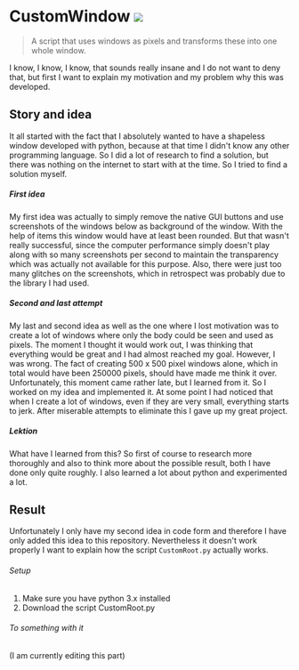 # CustomWindow ![](https://img.shields.io/badge/build-miserably--failed-red.svg)
> A script that uses windows as pixels and transforms these into one whole window.

I know, I know, I know, that sounds really insane and I do not want to deny that, but first I want to explain my motivation and my problem why this was developed.


## Story and idea
It all started with the fact that I absolutely wanted to have a shapeless window developed with python, because at that time I didn't know any other programming language. So I did a lot of research to find a solution, but there was nothing on the internet to start with at the time. So I tried to find a solution myself.

##### First idea
My first idea was actually to simply remove the native GUI buttons and use screenshots of the windows below as background of the window. With the help of items this window would have at least been rounded. But that wasn't really successful, since the computer performance simply doesn't play along with so many screenshots per second to maintain the transparency which was actually not available for this purpose. Also, there were just too many glitches on the screenshots, which in retrospect was probably due to the library I had used.

##### Second and last attempt
My last and second idea as well as the one where I lost motivation was to create a lot of windows where only the body could be seen and used as pixels. The moment I thought it would work out, I was thinking that everything would be great and I had almost reached my goal. However, I was wrong. The fact of creating 500 x 500 pixel windows alone, which in total would have been 250000 pixels, should have made me think it over. Unfortunately, this moment came rather late, but I learned from it. So I worked on my idea and implemented it. At some point I had noticed that when I create a lot of windows, even if they are very small, everything starts to jerk. After miserable attempts to eliminate this I gave up my great project.

##### Lektion
What have I learned from this?
So first of course to research more thoroughly and also to think more about the possible result, both I have done only quite roughly. I also learned a lot about python and experimented a lot.

## Result
Unfortunately I only have my second idea in code form and therefore I have only added this idea to this repository.
Nevertheless it doesn't work properly I want to explain how the script `CustomRoot.py` actually works.

###### Setup
1. Make sure you have python 3.x installed
2. Download the script CustomRoot.py

###### To something with it
(I am currently editing this part)
